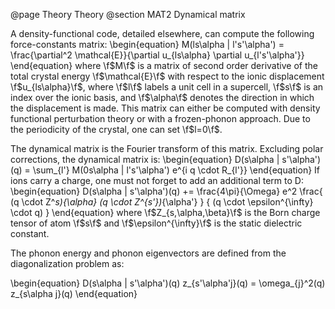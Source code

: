 @page Theory Theory
@section MAT2 Dynamical matrix

A density-functional code, detailed elsewhere, can compute the following force-constants matrix:
\begin{equation}
M(ls\alpha | l's'\alpha') = \frac{\partial^2 \mathcal{E}}{\partial u_{ls\alpha} \partial u_{l's'\alpha'}}
\end{equation}
where \f$M\f$ is a matrix of second order derivative of the total crystal energy \f$\mathcal{E}\f$ with respect to the ionic displacement \f$u_{ls\alpha}\f$, where \f$l\f$ labels a unit cell in a supercell, \f$s\f$ is an index over the ionic basis, and \f$\alpha\f$ denotes the direction in which the displacement is made.
This matrix can either be computed with density functional perturbation theory or with a frozen-phonon approach.
Due to the periodicity of the crystal, one can set \f$l=0\f$.

The dynamical matrix is the Fourier transform of this matrix.
Excluding polar corrections, the dynamical matrix is:
\begin{equation}
D(s\alpha | s'\alpha')(q) = \sum_{l'} M(0s\alpha | l's'\alpha') e^{i q \cdot R_{l'}}
\end{equation}
If ions carry a charge, one must not forget to add an additional term to D:
\begin{equation}
D(s\alpha | s'\alpha')(q) += \frac{4\pi}{\Omega} e^2 \frac{ (q \cdot Z^*_s)_{\alpha} (q \cdot Z^*_{s'})_{\alpha'} } { (q \cdot \epsilon^{\infty} \cdot q) }
\end{equation}
where \f$Z_{s,\alpha,\beta}\f$ is the Born charge tensor of atom \f$s\f$ and \f$\epsilon^{\infty}\f$ is the static dielectric constant.

The phonon energy and phonon eigenvectors are defined from the diagonalization problem as:

\begin{equation}
D(s\alpha | s'\alpha')(q) z_{s'\alpha'j}(q) = \omega_{j}^2(q) z_{s\alpha j}(q)
\end{equation}


